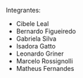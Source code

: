 Integrantes:
- Cibele Leal
- Bernardo Figueiredo
- Gabriela Silva
- Isadora Gatto
- Leonardo Griner
- Marcelo Rossignolli
- Matheus Fernandes
